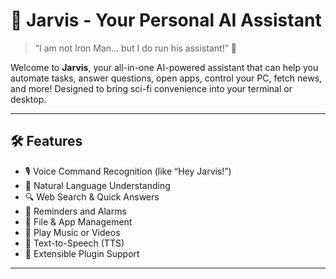 # 🤖 Jarvis - Your Personal AI Assistant
> “I am not Iron Man... but I do run his assistant!” 🦾

Welcome to **Jarvis**, your all-in-one AI-powered assistant that can help you automate tasks, answer questions, open apps, control your PC, fetch news, and more! Designed to bring sci-fi convenience into your terminal or desktop.

---

## 🛠 Features

- 🎙️ Voice Command Recognition (like “Hey Jarvis!”)
- 💬 Natural Language Understanding
- 🔍 Web Search & Quick Answers
- 📅 Reminders and Alarms
- 📁 File & App Management
- 🎵 Play Music or Videos
- 📢 Text-to-Speech (TTS)
- 🤖 Extensible Plugin Support

---
